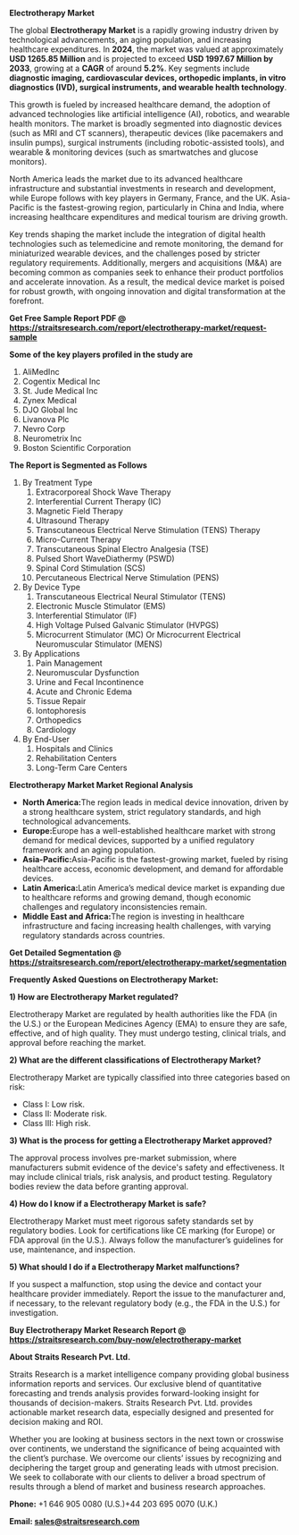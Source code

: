 <p><strong>Electrotherapy Market</strong></p>
<p>The global <strong>Electrotherapy Market</strong> is a rapidly growing industry driven by technological advancements, an aging population, and increasing healthcare expenditures. In <strong>2024</strong>, the market was valued at approximately <strong>USD 1265.85 Million</strong> and is projected to exceed <strong>USD 1997.67 Million</strong><strong> by 2033</strong>, growing at a <strong>CAGR</strong> of around <strong>5.2</strong><strong>%</strong>. Key segments include <strong>diagnostic imaging, cardiovascular devices, orthopedic implants, in vitro diagnostics (IVD), surgical instruments, and wearable health technology</strong>.</p>
<p>This growth is fueled by increased healthcare demand, the adoption of advanced technologies like artificial intelligence (AI), robotics, and wearable health monitors. The market is broadly segmented into diagnostic devices (such as MRI and CT scanners), therapeutic devices (like pacemakers and insulin pumps), surgical instruments (including robotic-assisted tools), and wearable &amp; monitoring devices (such as smartwatches and glucose monitors).</p>
<p>North America leads the market due to its advanced healthcare infrastructure and substantial investments in research and development, while Europe follows with key players in Germany, France, and the UK. Asia-Pacific is the fastest-growing region, particularly in China and India, where increasing healthcare expenditures and medical tourism are driving growth.</p>
<p>Key trends shaping the market include the integration of digital health technologies such as telemedicine and remote monitoring, the demand for miniaturized wearable devices, and the challenges posed by stricter regulatory requirements. Additionally, mergers and acquisitions (M&amp;A) are becoming common as companies seek to enhance their product portfolios and accelerate innovation. As a result, the medical device market is poised for robust growth, with ongoing innovation and digital transformation at the forefront.</p>
<p><strong>Get Free Sample Report PDF @ <a href=https://straitsresearch.com/report/electrotherapy-market/request-sample>https://straitsresearch.com/report/electrotherapy-market/request-sample</a></strong></p>
<div>
<div><strong>Some of the key players profiled in the study are</strong></div>
</div>
<p><ol>
<li>AliMedInc</li>
<li>Cogentix Medical Inc</li>
<li>St. Jude Medical Inc</li>
<li>Zynex Medical</li>
<li>DJO Global Inc</li>
<li>Livanova Plc</li>
<li>Nevro Corp</li>
<li>Neurometrix Inc</li>
<li>Boston Scientific Corporation</li>
</ol></p>
<p><strong>The Report is Segmented as Follows</strong></p>
<p><ol>
<li>By Treatment Type
<ol>
<li>Extracorporeal Shock Wave Therapy</li>
<li>Interferential Current Therapy (IC)</li>
<li>Magnetic Field Therapy</li>
<li>Ultrasound Therapy</li>
<li>Transcutaneous Electrical Nerve Stimulation (TENS) Therapy</li>
<li>Micro-Current Therapy</li>
<li>Transcutaneous Spinal Electro Analgesia (TSE)</li>
<li>Pulsed Short WaveDiathermy (PSWD)</li>
<li>Spinal Cord Stimulation (SCS)</li>
<li>Percutaneous Electrical Nerve Stimulation (PENS)</li>
</ol>
</li>
<li>By Device Type
<ol>
<li>Transcutaneous Electrical Neural Stimulator (TENS)</li>
<li>Electronic Muscle Stimulator (EMS)</li>
<li>Interferential Stimulator (IF)</li>
<li>High Voltage Pulsed Galvanic Stimulator (HVPGS)</li>
<li>Microcurrent Stimulator (MC) Or Microcurrent Electrical Neuromuscular Stimulator (MENS)</li>
</ol>
</li>
<li>By Applications
<ol>
<li>Pain Management</li>
<li>Neuromuscular Dysfunction</li>
<li>Urine and Fecal Incontinence</li>
<li>Acute and Chronic Edema</li>
<li>Tissue Repair</li>
<li>Iontophoresis</li>
<li>Orthopedics</li>
<li>Cardiology</li>
</ol>
</li>
<li>By End-User
<ol>
<li>Hospitals and Clinics</li>
<li>Rehabilitation Centers</li>
<li>Long-Term Care Centers</li>
</ol>
</li>
</ol></p>
<p><strong>Electrotherapy Market Market Regional Analysis</strong></p>
<ul>
<li><strong>North America:</strong>The region leads in medical device innovation, driven by a strong healthcare system, strict regulatory standards, and high technological advancements.</li>
<li><strong>Europe:</strong>Europe has a well-established healthcare market with strong demand for medical devices, supported by a unified regulatory framework and an aging population.</li>
<li><strong>Asia-Pacific:</strong>Asia-Pacific is the fastest-growing market, fueled by rising healthcare access, economic development, and demand for affordable devices.</li>
<li><strong>Latin America:</strong>Latin America&rsquo;s medical device market is expanding due to healthcare reforms and growing demand, though economic challenges and regulatory inconsistencies remain.</li>
<li><strong>Middle East and Africa:</strong>The region is investing in healthcare infrastructure and facing increasing health challenges, with varying regulatory standards across countries.</li>
</ul>
<p><strong>Get Detailed Segmentation @ <a href=https://straitsresearch.com/report/electrotherapy-market/segmentation>https://straitsresearch.com/report/electrotherapy-market/segmentation</a></strong></p>
<p><strong>Frequently Asked Questions on Electrotherapy Market:</strong></p>
<p><strong>1) How are Electrotherapy Market regulated?</strong></p>
<p>Electrotherapy Market are regulated by health authorities like the FDA (in the U.S.) or the European Medicines Agency (EMA) to ensure they are safe, effective, and of high quality. They must undergo testing, clinical trials, and approval before reaching the market.</p>
<p><strong>2) What are the different classifications of Electrotherapy Market?</strong></p>
<p>Electrotherapy Market are typically classified into three categories based on risk:</p>
<ul>
<li>Class I: Low risk.</li>
<li>Class II: Moderate risk.</li>
<li>Class III: High risk.</li>
</ul>
<p><strong>3) What is the process for getting a Electrotherapy Market approved?</strong></p>
<p>The approval process involves pre-market submission, where manufacturers submit evidence of the device's safety and effectiveness. It may include clinical trials, risk analysis, and product testing. Regulatory bodies review the data before granting approval.</p>
<p><strong>4) How do I know if a Electrotherapy Market is safe?</strong></p>
<p>Electrotherapy Market must meet rigorous safety standards set by regulatory bodies. Look for certifications like CE marking (for Europe) or FDA approval (in the U.S.). Always follow the manufacturer&rsquo;s guidelines for use, maintenance, and inspection.</p>
<p><strong>5) What should I do if a Electrotherapy Market malfunctions?</strong></p>
<p>If you suspect a malfunction, stop using the device and contact your healthcare provider immediately. Report the issue to the manufacturer and, if necessary, to the relevant regulatory body (e.g., the FDA in the U.S.) for investigation.</p>
<p><strong>Buy Electrotherapy Market Research Report @ <a href=https://straitsresearch.com/buy-now/electrotherapy-market>https://straitsresearch.com/buy-now/electrotherapy-market</a></strong></p>
<p><strong>About Straits Research Pvt. Ltd.</strong></p>
<p>Straits Research is a market intelligence company providing global business information reports and services. Our exclusive blend of quantitative forecasting and trends analysis provides forward-looking insight for thousands of decision-makers. Straits Research Pvt. Ltd. provides actionable market research data, especially designed and presented for decision making and ROI.</p>
<p>Whether you are looking at business sectors in the next town or crosswise over continents, we understand the significance of being acquainted with the client&rsquo;s purchase. We overcome our clients&rsquo; issues by recognizing and deciphering the target group and generating leads with utmost precision. We seek to collaborate with our clients to deliver a broad spectrum of results through a blend of market and business research approaches.</p>
<p><strong><strong>Phone:</strong></strong> +1 646 905 0080 (U.S.)+44 203 695 0070 (U.K.)</p>
<p><strong><strong>Email: </strong></strong><a href=mailto:sales@straitsresearch.com><strong><u><strong>sales@straitsresearch.com</strong></u></strong></a></p>
